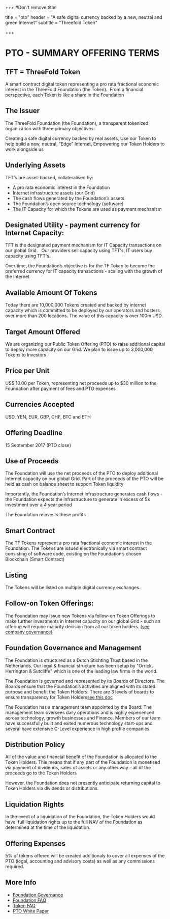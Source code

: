 +++
#Don't remove title!

title = "pto"
header = "A safe digital currency backed by a new, neutral and green Internet"
subtitle = "Threefold Token"

+++
# PTO - SUMMARY OFFERING TERMS

## TFT = ThreeFold Token

A smart contract digital token representing a pro rata fractional economic interest in the ThreeFold Foundation (the Token).  From a financial perspective, each Token is like a share in the Foundation 


## The Issuer

The ThreeFold Foundation (the Foundation), a transparent tokenized organization with
three primary objectives:  

Creating a safe digital currency backed by real assets,
Use our Token to help build a new, neutral, “Edge” Internet,
Empowering our Token Holders to work alongside us


## Underlying Assets

TFT's are asset-backed, collateralised by:

* A pro rata economic interest in the Foundation
* Internet infrastructure assets (our Grid) 
* The cash flows generated by the Foundation’s assets
* The Foundation’s open source technology (software)
* The IT Capacity for which the Tokens are used as payment mechanism


## Designated Utility - payment currency for Internet Capacity:

TFT is the designated payment mechanism for IT Capacity transactions on our global Grid.  
Our providers sell capacity using TFT's, IT users buy capacity using TFT's.

Over time, the Foundation’s objective is for the TF Token to become the preferred currency for IT capacity transactions - scaling with the growth of the Internet


## Available Amount Of Tokens 

Today there are 10,000,000 Tokens created and backed by internet capacity which is committed to be deployed by our operators and hosters over more than 200 locations. The value of this capacity is over 100m USD.


## Target Amount Offered

We are organizing our Public Token Offering (PTO) to raise additional capital to deploy more capacity on our Grid.  We plan to issue up to 3,000,000 Tokens to Investors

## Price per Unit

US$ 10.00 per Token, representing net proceeds up to $30 million to the Foundation after payment of fees and PTO expenses

## Currencies Accepted

USD, YEN, EUR, GBP, CHF, BTC and ETH

## Offering Deadline

15 September 2017 (PTO close)

## Use of Proceeds

The Foundation will use the net proceeds of the PTO to deploy additional Internet capacity on our global Grid.  Part of the proceeds of the PTO will be held as cash on balance sheet to support Token liquidity

Importantly, the Foundation’s Internet infrastructure generates cash flows - the Foundation expects the infrastructure to generate in excess of 5x investment over a 4 year period
  
The Foundation reinvests these profits



## Smart Contract

The TF Tokens represent a pro rata fractional economic interest in the Foundation.  The Tokens are issued electronically via smart contract consisting of software code, existing on the Foundation’s chosen Blockchain (Smart Contract)


## Listing

The Tokens will be listed on multiple digital currency exchanges.


## Follow-on Token Offerings:

The Foundation may issue new Tokens via follow-on Token Offerings to make further investments in Internet capacity on our global Grid - such an offering will require majority decision from all our token holders.  [(see company governance)](http://www.threefoldtoken.com/governance)

## Foundation Governance and Management

The Foundation is structured as a Dutch Stichting Trust based in the Netherlands. Our legal & financial structure has been setup by "Orrick, Herrington & Sutcliffe" which is one of the leading law firms in the world.

The Foundation is governed and represented by its Boards of Directors.  The Boards ensure that the Foundation’s activities are aligned with its stated purpose and benefit the Token Holders.  There are 3 levels of boards to ensure transparency for Token Holders[see this doc](http://www.threefoldtoken.com/governance)

The Foundation has a management team appointed by the Board. The management team oversees daily operations and is highly experienced across technology, growth businesses and Finance. Members of our team have successfully built and exited numerous technology start-ups and several have extensive C-Level experience in high profile companies.



## Distribution Policy

All of the value and financial benefit of the Foundation is allocated to the Token Holders. This means that if any part of the Foundation is monetised via payment of dividends, sales of assets or any other way - all of the proceeds go to the Token Holders

However, the Foundation does not presently anticipate returning capital to Token Holders via dividends or distributions.


## Liquidation Rights

In the event of a liquidation of the Foundation, the Token Holders would have  full liquidation rights up to the full NAV of the Foundation as determined at the time of the liquidation.


## Offering Expenses

5% of tokens offered will be created additionaly to cover all expenses of the PTO (legal, accounting and advisory costs) as well as any commissions required.

## More Info

- [Foundation Governance](http://www.threefoldtoken.com/governance)
- [Foundation FAQ](http://www.threefoldtoken.com/faq/foundation)
- [Token FAQ](http://www.threefoldtoken.com/faq/token)
- [PTO White Paper](http://tiny.cc/tf_whitepaper_pto)




